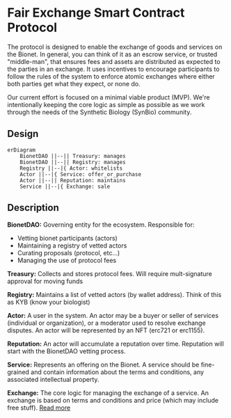 # Fair Exchange Smart Contract Protocol

The protocol is designed to enable the exchange of goods and services on the Bionet. In general, you can think of it as an escrow service, or trusted "middle-man", that ensures fees and assets are distributed as expected to the parties in an exchange. It uses incentives to encourage participants to follow the rules of the system to enforce atomic exchanges where either both parties get what they expect, or none do.

Our current effort is focused on a minimal viable product (MVP). We're intentionally keeping the core logic as simple as possible as we work through the needs of the Synthetic Biology (SynBio) community.

## Design

```mermaid
erDiagram
    BionetDAO ||--|| Treasury: manages
    BionetDAO ||--|| Registry: manages
    Registry ||--|{ Actor: whitelists
    Actor ||--|{ Service: offer_or_purchase
    Actor ||--|| Reputation: maintains
    Service ||--|{ Exchange: sale
```

## Description
**BionetDAO:**  Governing entity for the ecosystem. Responsible for:
- Vetting bionet participants (actors)
- Maintaining a registry of vetted actors
- Curating proposals (protocol, etc...)
- Managing the use of protocol fees

**Treasury:** Collects and stores protocol fees. Will require mult-signature approval for moving funds

**Registry:** Maintains a list of vetted actors (by wallet address).  Think of this as KYB (know your biologist)

**Actor:** A user in the system. An actor may be a buyer or seller of services (individual or organization), or a moderator used to resolve exchange disputes.  An actor will be represented by an NFT (erc721 or erc1155).

**Reputation:** An actor will accumulate a reputation over time. Reputation will start with the BionetDAO vetting process.

**Service:** Represents an offering on the Bionet. A service should be fine-grained and contain information about the terms and conditions, any associated intellectual property.

**Exchange:** The core logic for managing the exchange of a service.  An exchange is based on terms and conditions and price (which may include free stuff). [Read more](exchange.md) 

